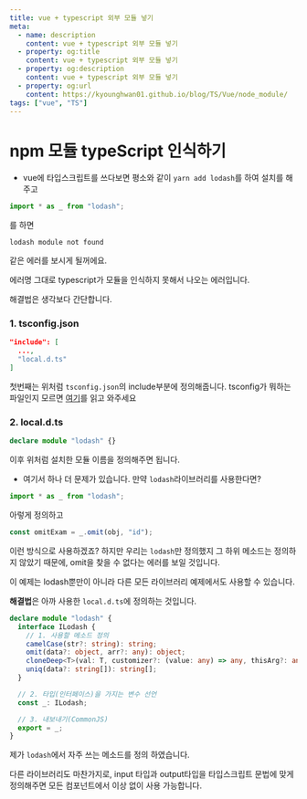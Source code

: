 ```yaml
---
title: vue + typescript 외부 모듈 넣기
meta:
  - name: description
    content: vue + typescript 외부 모듈 넣기
  - property: og:title
    content: vue + typescript 외부 모듈 넣기
  - property: og:description
    content: vue + typescript 외부 모듈 넣기
  - property: og:url
    content: https://kyounghwan01.github.io/blog/TS/Vue/node_module/
tags: ["vue", "TS"]
---
```


# npm 모듈 typeScript 인식하기

- vue에 타입스크립트를 쓰다보면 평소와 같이 `yarn add lodash`를 하여 설치를 해주고

```ts
import * as _ from "lodash";
```

를 하면

```
lodash module not found
```

같은 에러를 보시게 될꺼에요.

에러명 그대로 typescript가 모듈을 인식하지 못해서 나오는 에러입니다.

해결법은 생각보다 간단합니다.

### 1. tsconfig.json

```json
"include": [
  ...,
  "local.d.ts"
]
```

첫번째는 위처럼 `tsconfig.json`의 include부분에 정의해줍니다.
tsconfig가 뭐하는 파일인지 모르면 [여기](https://kyounghwan01.github.io/blog/TS/Vue/decorator/)를 읽고 와주세요

### 2. local.d.ts

```ts
declare module "lodash" {}
```

이후 위처럼 설치한 모듈 이름을 정의해주면 됩니다.

- 여기서 하나 더 문제가 있습니다. 만약 `lodash`라이브러리를 사용한다면?

```js
import * as _ from "lodash";
```

아렇게 정의하고

```ts
const omitExam = _.omit(obj, "id");
```

이런 방식으로 사용하겠죠? 하지만 우리는 `lodash`만 정의했지 그 하위 메소드는 정의하지 않았기 때문에, omit을 찾을 수 없다는 에러를 보일 것입니다.

이 예제는 lodash뿐만이 아니라 다른 모든 라이브러리 예제에서도 사용할 수 있습니다.

**해결법**은 아까 사용한 `local.d.ts`에 정의하는 것입니다.

```ts
declare module "lodash" {
  interface ILodash {
    // 1. 사용할 메소드 정의
    camelCase(str?: string): string;
    omit(data?: object, arr?: any): object;
    cloneDeep<T>(val: T, customizer?: (value: any) => any, thisArg?: any): T;
    uniq(data?: string[]): string[];
  }

  // 2. 타입(인터페이스)을 가지는 변수 선언
  const _: ILodash;

  // 3. 내보내기(CommonJS)
  export = _;
}
```

제가 `lodash`에서 자주 쓰는 메소드를 정의 하였습니다.

다른 라이브러리도 마찬가지로, input 타입과 output타입을 타입스크립트 문법에 맞게 정의해주면 모든 컴포넌트에서 이상 없이 사용 가능합니다.

<Disqus />
